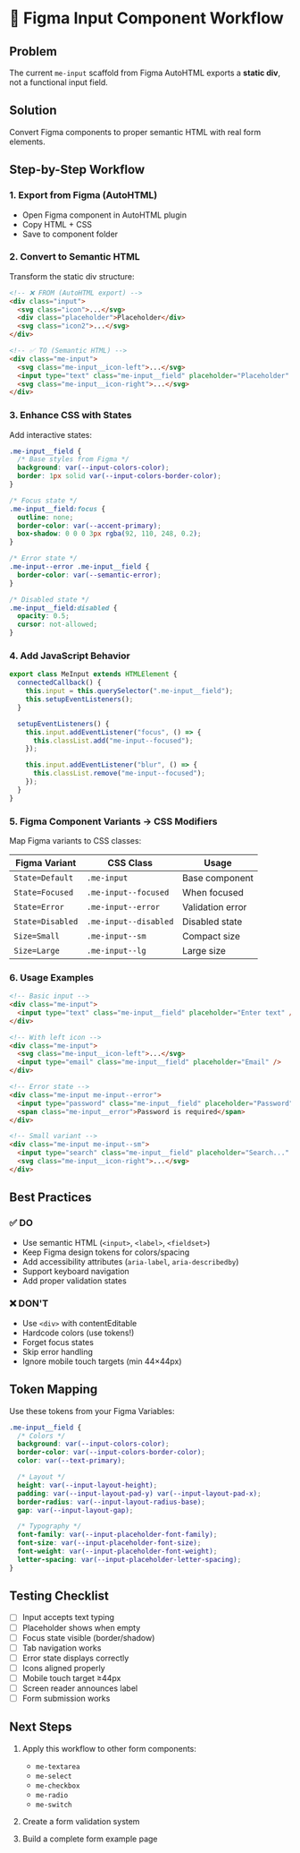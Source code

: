 # 📝 Figma Input Component Workflow

## Problem

The current `me-input` scaffold from Figma AutoHTML exports a **static div**, not a functional input field.

## Solution

Convert Figma components to proper semantic HTML with real form elements.

## Step-by-Step Workflow

### 1. Export from Figma (AutoHTML)

- Open Figma component in AutoHTML plugin
- Copy HTML + CSS
- Save to component folder

### 2. Convert to Semantic HTML

Transform the static div structure:

```html
<!-- ❌ FROM (AutoHTML export) -->
<div class="input">
  <svg class="icon">...</svg>
  <div class="placeholder">Placeholder</div>
  <svg class="icon2">...</svg>
</div>

<!-- ✅ TO (Semantic HTML) -->
<div class="me-input">
  <svg class="me-input__icon-left">...</svg>
  <input type="text" class="me-input__field" placeholder="Placeholder" />
  <svg class="me-input__icon-right">...</svg>
</div>
```

### 3. Enhance CSS with States

Add interactive states:

```css
.me-input__field {
  /* Base styles from Figma */
  background: var(--input-colors-color);
  border: 1px solid var(--input-colors-border-color);
}

/* Focus state */
.me-input__field:focus {
  outline: none;
  border-color: var(--accent-primary);
  box-shadow: 0 0 0 3px rgba(92, 110, 248, 0.2);
}

/* Error state */
.me-input--error .me-input__field {
  border-color: var(--semantic-error);
}

/* Disabled state */
.me-input__field:disabled {
  opacity: 0.5;
  cursor: not-allowed;
}
```

### 4. Add JavaScript Behavior

```javascript
export class MeInput extends HTMLElement {
  connectedCallback() {
    this.input = this.querySelector(".me-input__field");
    this.setupEventListeners();
  }

  setupEventListeners() {
    this.input.addEventListener("focus", () => {
      this.classList.add("me-input--focused");
    });

    this.input.addEventListener("blur", () => {
      this.classList.remove("me-input--focused");
    });
  }
}
```

### 5. Figma Component Variants → CSS Modifiers

Map Figma variants to CSS classes:

| Figma Variant    | CSS Class             | Usage            |
| ---------------- | --------------------- | ---------------- |
| `State=Default`  | `.me-input`           | Base component   |
| `State=Focused`  | `.me-input--focused`  | When focused     |
| `State=Error`    | `.me-input--error`    | Validation error |
| `State=Disabled` | `.me-input--disabled` | Disabled state   |
| `Size=Small`     | `.me-input--sm`       | Compact size     |
| `Size=Large`     | `.me-input--lg`       | Large size       |

### 6. Usage Examples

```html
<!-- Basic input -->
<div class="me-input">
  <input type="text" class="me-input__field" placeholder="Enter text" />
</div>

<!-- With left icon -->
<div class="me-input">
  <svg class="me-input__icon-left">...</svg>
  <input type="email" class="me-input__field" placeholder="Email" />
</div>

<!-- Error state -->
<div class="me-input me-input--error">
  <input type="password" class="me-input__field" placeholder="Password" />
  <span class="me-input__error">Password is required</span>
</div>

<!-- Small variant -->
<div class="me-input me-input--sm">
  <input type="search" class="me-input__field" placeholder="Search..." />
  <svg class="me-input__icon-right">...</svg>
</div>
```

## Best Practices

### ✅ DO

- Use semantic HTML (`<input>`, `<label>`, `<fieldset>`)
- Keep Figma design tokens for colors/spacing
- Add accessibility attributes (`aria-label`, `aria-describedby`)
- Support keyboard navigation
- Add proper validation states

### ❌ DON'T

- Use `<div>` with contentEditable
- Hardcode colors (use tokens!)
- Forget focus states
- Skip error handling
- Ignore mobile touch targets (min 44×44px)

## Token Mapping

Use these tokens from your Figma Variables:

```css
.me-input__field {
  /* Colors */
  background: var(--input-colors-color);
  border-color: var(--input-colors-border-color);
  color: var(--text-primary);

  /* Layout */
  height: var(--input-layout-height);
  padding: var(--input-layout-pad-y) var(--input-layout-pad-x);
  border-radius: var(--input-layout-radius-base);
  gap: var(--input-layout-gap);

  /* Typography */
  font-family: var(--input-placeholder-font-family);
  font-size: var(--input-placeholder-font-size);
  font-weight: var(--input-placeholder-font-weight);
  letter-spacing: var(--input-placeholder-letter-spacing);
}
```

## Testing Checklist

- [ ] Input accepts text typing
- [ ] Placeholder shows when empty
- [ ] Focus state visible (border/shadow)
- [ ] Tab navigation works
- [ ] Error state displays correctly
- [ ] Icons aligned properly
- [ ] Mobile touch target ≥44px
- [ ] Screen reader announces label
- [ ] Form submission works

## Next Steps

1. Apply this workflow to other form components:

   - `me-textarea`
   - `me-select`
   - `me-checkbox`
   - `me-radio`
   - `me-switch`

2. Create a form validation system
3. Build a complete form example page
